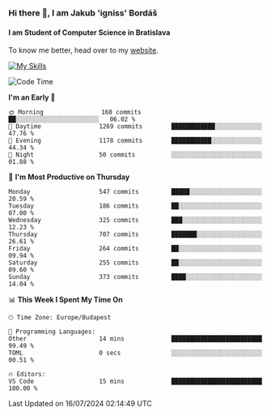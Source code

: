 ### Hi there 👋, I am Jakub 'igniss' Bordáš

#### I am Student of Computer Science in Bratislava
To know me better, head over to my [website](https://bordas.sk).

[![My Skills](https://skillicons.dev/icons?i=js,html,css,figma,svelte,java,kotlin,python,postgresql,typescript,nest,nodejs)](https://bordas.sk)


<!--START_SECTION:waka-->
![Code Time](http://img.shields.io/badge/Code%20Time-1%2C484%20hrs%2056%20mins-blue)

**I'm an Early 🐤** 

```text
🌞 Morning                160 commits         ██░░░░░░░░░░░░░░░░░░░░░░░   06.02 % 
🌆 Daytime                1269 commits        ████████████░░░░░░░░░░░░░   47.76 % 
🌃 Evening                1178 commits        ███████████░░░░░░░░░░░░░░   44.34 % 
🌙 Night                  50 commits          ░░░░░░░░░░░░░░░░░░░░░░░░░   01.88 % 
```
📅 **I'm Most Productive on Thursday** 

```text
Monday                   547 commits         █████░░░░░░░░░░░░░░░░░░░░   20.59 % 
Tuesday                  186 commits         ██░░░░░░░░░░░░░░░░░░░░░░░   07.00 % 
Wednesday                325 commits         ███░░░░░░░░░░░░░░░░░░░░░░   12.23 % 
Thursday                 707 commits         ███████░░░░░░░░░░░░░░░░░░   26.61 % 
Friday                   264 commits         ██░░░░░░░░░░░░░░░░░░░░░░░   09.94 % 
Saturday                 255 commits         ██░░░░░░░░░░░░░░░░░░░░░░░   09.60 % 
Sunday                   373 commits         ████░░░░░░░░░░░░░░░░░░░░░   14.04 % 
```


📊 **This Week I Spent My Time On** 

```text
🕑︎ Time Zone: Europe/Budapest

💬 Programming Languages: 
Other                    14 mins             █████████████████████████   99.49 % 
TOML                     0 secs              ░░░░░░░░░░░░░░░░░░░░░░░░░   00.51 % 

🔥 Editors: 
VS Code                  15 mins             █████████████████████████   100.00 % 
```


 Last Updated on 16/07/2024 02:14:49 UTC
<!--END_SECTION:waka-->
